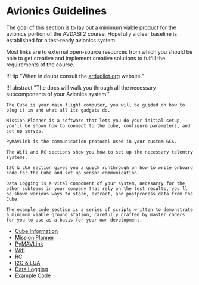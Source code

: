# Avionics Guidelines

The goal of this section is to lay out a minimum viable product for the avionics portion of the AVDASI 2 course. Hopefully a clear baseline is established for a test-ready avionics system.

Most links are to external open-source resources from which you should be able to get creative and implement creative solutions to fulfill the requirements of the course.

!!! tip "When in doubt consult the [ardupilot.org](ardupilot.org) website."

!!! abstract "The docs will walk you through all the necessary subcomponents of your Avionics system."

    The Cube is your main flight computer, you will be guided on how to plug it in and what all its gadgets do. 

    Mission Planner is a software that lets you do your initial setup, you'll be shown how to connect to the cube, configure parameters, and set up servos. 

    PyMAVLink is the communication protocol used in your custom GCS. 

    The Wifi and RC sections show you how to set up the necessary telemtry systems. 

    I2C & LUA section gives you a quick runthrough on how to write onboard code for the Cube and set up sensor communication. 
 
    Data Logging is a vital component of your system, necesarry for the other subteams in your company that rely on the test results, you'll be shown various ways to store, extract, and postprocess data from the Cube.

    The example code section is a series of scripts written to demonstrate a minimum viable ground station, carefully crafted by master coders for you to use as a basis for your own development.

- [Cube Information](Cube-Information.md)
- [Mission Planner](Mission-Planner.md)
- [PyMAVLink](PyMavlink.md)
- [Wifi](Wifi.md)
- [RC](RC.md)
- [I2C & LUA](I2C&LUA.md)
- [Data Logging](Data-Logging.md)
- [Example Code](Example-code.md)